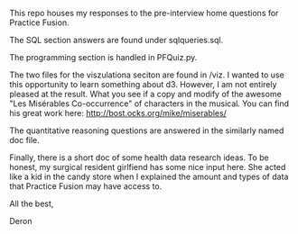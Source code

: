 This repo houses my responses to the pre-interview home questions for Practice Fusion. 

The SQL section answers are found under sqlqueries.sql.

The programming section is handled in PFQuiz.py. 

The two files for the viszulationa seciton are found in /viz. I wanted to use this opportunity to learn 
something about d3. However, I am not entirely pleased at the result. What you see if a copy and modify of the 
awesome "Les Misérables Co-occurrence" of characters in the musical. You can find his great work here: http://bost.ocks.org/mike/miserables/

The quantitative reasoning questions are answered in the similarly named doc file.

Finally, there is a short doc of some health data research ideas. To be honest, my surgical resident girlfiend has some
nice input here. She acted like a kid in the candy store when I explained the amount and types of data that Practice Fusion
may have access to. 

All the best, 

Deron

